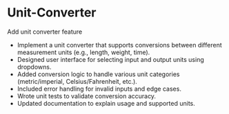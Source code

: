 # Unit-Converter
Add unit converter feature

- Implement a unit converter that supports conversions between different measurement units (e.g., length, weight, time).
- Designed user interface for selecting input and output units using dropdowns.
- Added conversion logic to handle various unit categories (metric/imperial, Celsius/Fahrenheit, etc.).
- Included error handling for invalid inputs and edge cases.
- Wrote unit tests to validate conversion accuracy.
- Updated documentation to explain usage and supported units.

